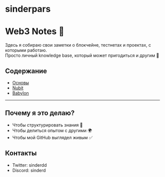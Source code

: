 # sinderpars
# Web3 Notes 📘

Здесь я собираю свои заметки о блокчейне, тестнетах и проектах, с которыми работаю.  
Просто личный knowledge base, который может пригодиться и другим 🚀

## Содержание
- [Основы](basics.md)
- [Nubit](nubit.md)
- [Babylon](babylon.md)

---

## Почему я это делаю?
- Чтобы структурировать знания 🧠
- Чтобы делиться опытом с другими 🌍
- Чтобы мой GitHub выглядел живым ✅

## Контакты
- Twitter: sinderdd
- Discord: sinderd

